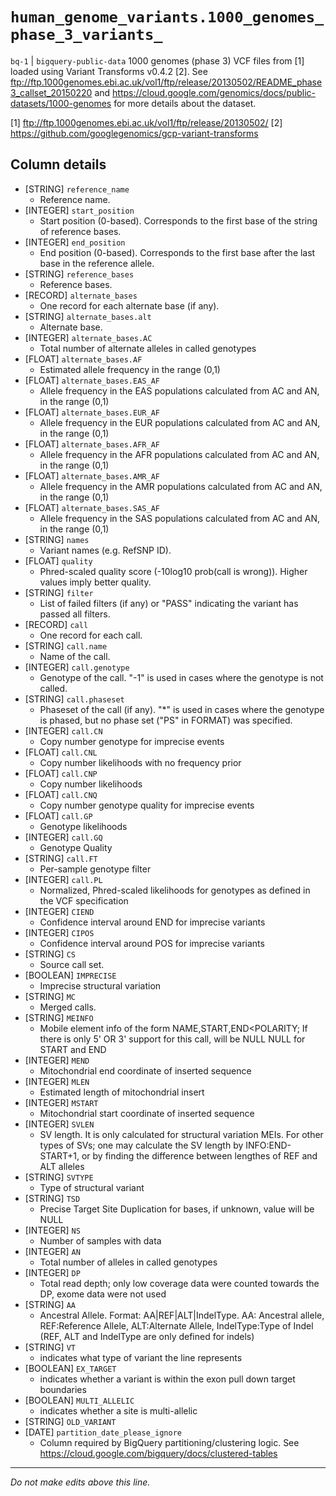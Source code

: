 # `human_genome_variants.1000_genomes_phase_3_variants_`
`bq-1` | `bigquery-public-data`
1000 genomes (phase 3) VCF files from [1] loaded using Variant Transforms v0.4.2 [2].
See ftp://ftp.1000genomes.ebi.ac.uk/vol1/ftp/release/20130502/README_phase3_callset_20150220 and https://cloud.google.com/genomics/docs/public-datasets/1000-genomes for more details about the dataset.

[1] ftp://ftp.1000genomes.ebi.ac.uk/vol1/ftp/release/20130502/
[2] https://github.com/googlegenomics/gcp-variant-transforms

## Column details
* [STRING]    `reference_name`
  - Reference name.
* [INTEGER]   `start_position`
  - Start position (0-based). Corresponds to the first base of the string of reference bases.
* [INTEGER]   `end_position`
  - End position (0-based). Corresponds to the first base after the last base in the reference allele.
* [STRING]    `reference_bases`
  - Reference bases.
* [RECORD]    `alternate_bases`
  - One record for each alternate base (if any).
* [STRING]    `alternate_bases.alt`
  - Alternate base.
* [INTEGER]   `alternate_bases.AC`
  - Total number of alternate alleles in called genotypes
* [FLOAT]     `alternate_bases.AF`
  - Estimated allele frequency in the range (0,1)
* [FLOAT]     `alternate_bases.EAS_AF`
  - Allele frequency in the EAS populations calculated from AC and AN, in the range (0,1)
* [FLOAT]     `alternate_bases.EUR_AF`
  - Allele frequency in the EUR populations calculated from AC and AN, in the range (0,1)
* [FLOAT]     `alternate_bases.AFR_AF`
  - Allele frequency in the AFR populations calculated from AC and AN, in the range (0,1)
* [FLOAT]     `alternate_bases.AMR_AF`
  - Allele frequency in the AMR populations calculated from AC and AN, in the range (0,1)
* [FLOAT]     `alternate_bases.SAS_AF`
  - Allele frequency in the SAS populations calculated from AC and AN, in the range (0,1)
* [STRING]    `names`
  - Variant names (e.g. RefSNP ID).
* [FLOAT]     `quality`
  - Phred-scaled quality score (-10log10 prob(call is wrong)). Higher values imply better quality.
* [STRING]    `filter`
  - List of failed filters (if any) or "PASS" indicating the variant has passed all filters.
* [RECORD]    `call`
  - One record for each call.
* [STRING]    `call.name`
  - Name of the call.
* [INTEGER]   `call.genotype`
  - Genotype of the call. "-1" is used in cases where the genotype is not called.
* [STRING]    `call.phaseset`
  - Phaseset of the call (if any). "*" is used in cases where the genotype is phased, but no phase set ("PS" in FORMAT) was specified.
* [INTEGER]   `call.CN`
  - Copy number genotype for imprecise events
* [FLOAT]     `call.CNL`
  - Copy number likelihoods with no frequency prior
* [FLOAT]     `call.CNP`
  - Copy number likelihoods
* [FLOAT]     `call.CNQ`
  - Copy number genotype quality for imprecise events
* [FLOAT]     `call.GP`
  - Genotype likelihoods
* [INTEGER]   `call.GQ`
  - Genotype Quality
* [STRING]    `call.FT`
  - Per-sample genotype filter
* [INTEGER]   `call.PL`
  - Normalized, Phred-scaled likelihoods for genotypes as defined in the VCF specification
* [INTEGER]   `CIEND`
  - Confidence interval around END for imprecise variants
* [INTEGER]   `CIPOS`
  - Confidence interval around POS for imprecise variants
* [STRING]    `CS`
  - Source call set.
* [BOOLEAN]   `IMPRECISE`
  - Imprecise structural variation
* [STRING]    `MC`
  - Merged calls.
* [STRING]    `MEINFO`
  - Mobile element info of the form NAME,START,END<POLARITY; If there is only 5' OR 3' support for this call, will be NULL NULL for START and END
* [INTEGER]   `MEND`
  - Mitochondrial end coordinate of inserted sequence
* [INTEGER]   `MLEN`
  - Estimated length of mitochondrial insert
* [INTEGER]   `MSTART`
  - Mitochondrial start coordinate of inserted sequence
* [INTEGER]   `SVLEN`
  - SV length. It is only calculated for structural variation MEIs. For other types of SVs; one may calculate the SV length by INFO:END-START+1, or by finding the difference between lengthes of REF and ALT alleles
* [STRING]    `SVTYPE`
  - Type of structural variant
* [STRING]    `TSD`
  - Precise Target Site Duplication for bases, if unknown, value will be NULL
* [INTEGER]   `NS`
  - Number of samples with data
* [INTEGER]   `AN`
  - Total number of alleles in called genotypes
* [INTEGER]   `DP`
  - Total read depth; only low coverage data were counted towards the DP, exome data were not used
* [STRING]    `AA`
  - Ancestral Allele. Format: AA|REF|ALT|IndelType. AA: Ancestral allele, REF:Reference Allele, ALT:Alternate Allele, IndelType:Type of Indel (REF, ALT and IndelType are only defined for indels)
* [STRING]    `VT`
  - indicates what type of variant the line represents
* [BOOLEAN]   `EX_TARGET`
  - indicates whether a variant is within the exon pull down target boundaries
* [BOOLEAN]   `MULTI_ALLELIC`
  - indicates whether a site is multi-allelic
* [STRING]    `OLD_VARIANT`
* [DATE]      `partition_date_please_ignore`
  - Column required by BigQuery partitioning/clustering logic. See https://cloud.google.com/bigquery/docs/clustered-tables

-------------------------------------------------------------------------------
*Do not make edits above this line.*
